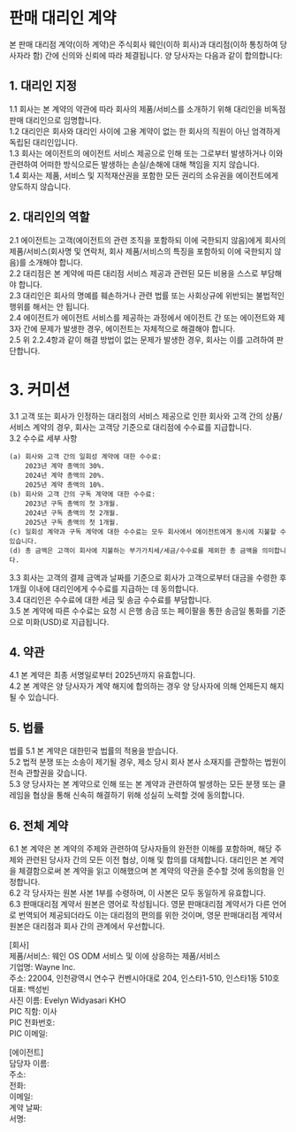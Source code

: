# 판매 대리인 계약
본 판매 대리점 계약(이하 계약)은 주식회사 웨인(이하 회사)과 대리점(이하 통칭하여 당사자라 함) 간에 신의와 신뢰에 따라 체결됩니다. 양 당사자는 다음과 같이 합의합니다:

## 1. 대리인 지정
1.1 회사는 본 계약의 약관에 따라 회사의 제품/서비스를 소개하기 위해 대리인을 비독점 판매 대리인으로 임명합니다.
<br>1.2 대리인은 회사와 대리인 사이에 고용 계약이 없는 한 회사의 직원이 아닌 엄격하게 독립된 대리인입니다.
<br>1.3 회사는 에이전트의 에이전트 서비스 제공으로 인해 또는 그로부터 발생하거나 이와 관련하여 어떠한 방식으로든 발생하는 손실/손해에 대해 책임을 지지 않습니다.
<br>1.4 회사는 제품, 서비스 및 지적재산권을 포함한 모든 권리의 소유권을 에이전트에게 양도하지 않습니다.

## 2. 대리인의 역할
2.1 에이전트는 고객(에이전트의 관련 조직을 포함하되 이에 국한되지 않음)에게 회사의 제품/서비스(회사명 및 연락처, 회사 제품/서비스의 특징을 포함하되 이에 국한되지 않음)를 소개해야 합니다.
<br>2.2 대리점은 본 계약에 따른 대리점 서비스 제공과 관련된 모든 비용을 스스로 부담해야 합니다.
<br>2.3 대리인은 회사의 명예를 훼손하거나 관련 법률 또는 사회상규에 위반되는 불법적인 행위를 해서는 안 됩니다.
<br>2.4 에이전트가 에이전트 서비스를 제공하는 과정에서 에이전트 간 또는 에이전트와 제3자 간에 문제가 발생한 경우, 에이전트는 자체적으로 해결해야 합니다.
<br>2.5 위 2.2.4항과 같이 해결 방법이 없는 문제가 발생한 경우, 회사는 이를 고려하여 판단합니다.

# 3. 커미션
3.1 고객 또는 회사가 인정하는 대리점의 서비스 제공으로 인한 회사와 고객 간의 상품/서비스 계약의 경우, 회사는 고객당 기준으로 대리점에 수수료를 지급합니다.
<br>3.2 수수료 세부 사항
```
(a) 회사와 고객 간의 일회성 계약에 대한 수수료:
    2023년 계약 총액의 30%.
    2024년 계약 총액의 20%.
    2025년 계약 총액의 10%.
(b) 회사와 고객 간의 구독 계약에 대한 수수료:
    2023년 구독 총액의 첫 3개월.
    2024년 구독 총액의 첫 2개월.
    2025년 구독 총액의 첫 1개월.
(c) 일회성 계약과 구독 계약에 대한 수수료는 모두 회사에서 에이전트에게 동시에 지불할 수 있습니다.
(d) 총 금액은 고객이 회사에 지불하는 부가가치세/세금/수수료를 제외한 총 금액을 의미합니다.
```
3.3 회사는 고객의 결제 금액과 날짜를 기준으로 회사가 고객으로부터 대금을 수령한 후 1개월 이내에 대리인에게 수수료를 지급하는 데 동의합니다.
<br>3.4 대리인은 수수료에 대한 세금 및 송금 수수료를 부담합니다.
<br>3.5 본 계약에 따른 수수료는 요청 시 은행 송금 또는 페이팔을 통한 송금일 통화를 기준으로 미화(USD)로 지급됩니다.

## 4. 약관
4.1 본 계약은 최종 서명일로부터 2025년까지 유효합니다.
<br>4.2 본 계약은 양 당사자가 계약 해지에 합의하는 경우 양 당사자에 의해 언제든지 해지될 수 있습니다.

## 5. 법률
법률 5.1 본 계약은 대한민국 법률의 적용을 받습니다.
<br>5.2 법적 분쟁 또는 소송이 제기될 경우, 제소 당시 회사 본사 소재지를 관할하는 법원이 전속 관할권을 갖습니다.
<br>5.3 양 당사자는 본 계약으로 인해 또는 본 계약과 관련하여 발생하는 모든 분쟁 또는 클레임을 협상을 통해 신속히 해결하기 위해 성실히 노력할 것에 동의합니다.

## 6. 전체 계약
6.1 본 계약은 본 계약의 주제와 관련하여 당사자들의 완전한 이해를 포함하며, 해당 주제와 관련된 당사자 간의 모든 이전 협상, 이해 및 합의를 대체합니다. 대리인은 본 계약을 체결함으로써 본 계약을 읽고 이해했으며 본 계약의 약관을 준수할 것에 동의함을 인정합니다.
<br>6.2 각 당사자는 원본 사본 1부를 수령하며, 이 사본은 모두 동일하게 유효합니다.
<br>6.3 판매대리점 계약서 원본은 영어로 작성됩니다. 영문 판매대리점 계약서가 다른 언어로 번역되어 제공되더라도 이는 대리점의 편의를 위한 것이며, 영문 판매대리점 계약서 원본은 대리점과 회사 간의 관계에서 우선합니다.

[회사]
<br>제품/서비스:            웨인 OS ODM 서비스 및 이에 상응하는 제품/서비스
<br>기업명:                Wayne Inc.
<br>주소:                 22004, 인천광역시 연수구 컨벤시아대로 204, 인스타1-510, 인스타1동 510호
<br>대표:                 백성빈
<br>사진 이름:             Evelyn Widyasari KHO
<br>PIC 직함:             이사
<br>PIC 전화번호:
<br>PIC 이메일:

[에이전트]
<br>담당자 이름:
<br>주소:
<br>전화:
<br>이메일:
<br>계약 날짜:
<br>서명:
